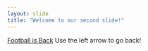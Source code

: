 ```yaml
---
layout: slide
title: "Welcome to our second slide!"
---
```

[Football is Back](https://pbs.twimg.com/media/EDu-2HZWsAAgNX9?format=jpg&name=large)
Use the left arrow to go back!
